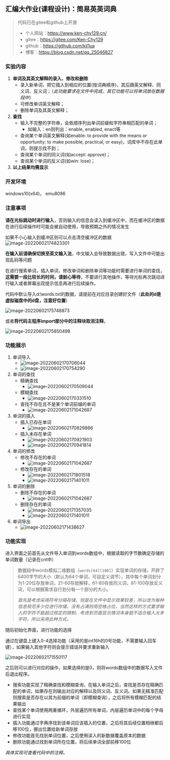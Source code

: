 ## 汇编大作业(课程设计)：简易英英词典

> 代码已在gitee和github上开源
>
> - 个人网站：https://www.ken-chy129.cn/
> - gitee：https://gitee.com/Ken-Chy129
> - github：https://github.com/kil1ua
> - 博客：https://blog.csdn.net/qq_25046827

### 实验内容

1. **单词及其英文解释的录入、修改和删除**
   - 录入新单词，把它插入到相应的位置(按词典顺序)，其后跟英文解释、同义词、反义词；（*此功能要求在文件中完成，其它功能可以将单词放在数据段中*）
   -  可修改单词英文解释；
   - 删除单词及其英文解释；
2. **查找**
   - 输入不完整的字符串，会依顺序列出单词前缀和字符串相匹配的单词；
     - 如输入：en则列出：enable, enabled, enact等
   - 查询某个单词英文解释(如enable: to provide with the means or opportunity; to make possible, practical, or easy)，词库中不存在此单词，则提示找不到；
   - 查询某个单词的同义词(如accept: approve)；
   - 查询某个单词的反义词(如win: lose)；
3. **以上结果均需显示**

### 开发环境

windows10(x64)， emu8086

### 注意事项

**请在光标跳动时进行输入**，否则输入的信息会读入到缓冲区中，而在缓冲区的数据在进行后续操作时可能会被自动使用，导致预期之外的情况发生

如果不小心输入到缓冲区则可以点击清空缓冲区的数据![image-20220602174823301](https://cdn.ken-chy129.cn//picgo/202206021748331.png)

**在输入前请确保切换至英文输入法**，中文输入会导致数据出错，写入文件中可能出现乱码等问题

在进行搜索单词，插入单词，修改单词和删除单词等功能时需要进行单词的查找，**这需要一段比较长的时间，请耐心等待**，不要进行其他操作，等待光标再次跳动进行输入或者屏幕出现提示信息再进行后续操作。

代码中默认导入d:\words.txt的数据，请提前在对应目录创建好文件（**此处的d是虚拟磁盘中的d盘，注意好位置**）

![image-20220602175748873](https://cdn.ken-chy129.cn//picgo/202206021757900.png)

或者**将代码主程序import部分中的注释块取消注释**。

![image-20220602175850498](https://cdn.ken-chy129.cn//picgo/202206021758545.png)

### 功能展示

1. 单词导入
   - ![image-20220602170706044](https://cdn.ken-chy129.cn//picgo/202206021707088.png)
   - ![image-20220602170754290](https://cdn.ken-chy129.cn//picgo/202206021707331.png)
2. 单词的查找
   - 精确查找
     - ![image-20220602170509044](https://cdn.ken-chy129.cn//picgo/202206021705118.png)
   - 模糊查找
     - ![image-20220602170331510](https://cdn.ken-chy129.cn//picgo/202206021703274.png)
   - 查找不存在且不是某个单词前缀的单词
     - ![image-20220602171042687](https://cdn.ken-chy129.cn//picgo/202206021710760.png)
3. 单词的插入
   - 插入已存在单词
     - ![image-20220602170829866](https://cdn.ken-chy129.cn//picgo/202206021708930.png)
   - 插入未存在单词
     - ![image-20220602170921903](https://cdn.ken-chy129.cn//picgo/202206021709973.png)
     - ![image-20220602170941814](https://cdn.ken-chy129.cn//picgo/202206021709897.png)
4. 单词的修改
   - 修改不存在的单词
     - ![image-20220602171042687](https://cdn.ken-chy129.cn//picgo/202206021711954.png)
   - 修改存在的单词
     - ![image-20220602171801518](https://cdn.ken-chy129.cn//picgo/202206021718588.png)
     - ![image-20220602171401011](https://cdn.ken-chy129.cn//picgo/202206021717907.png)
5. 单词的删除
   - 删除不存在的单词
     - ![image-20220602171042687](https://cdn.ken-chy129.cn//picgo/202206021713925.png)
   - 删除存在的单词
     - ![image-20220602171357035](https://cdn.ken-chy129.cn//picgo/202206021713099.png)
     - ![image-20220602171401011](https://cdn.ken-chy129.cn//picgo/202206021714076.png)
6. 单词导出
   - ![image-20220602171438627](https://cdn.ken-chy129.cn//picgo/202206021714705.png)

### 功能实现

进入界面之前首先从文件导入单词到words数组中，根据读取的字节数确定存储的单词数量（记录在cnt中）

> 数据段中words模拟二维数组（`words[64][100]`）实现单词的存储，开辟了6400字节的大小（默认为64个单词，可自定义调节），其中每个单词划分为1-20位存放单词，21-60存放解释，61-80存放同义词，81-100存放反义词，可以根据需求自行划分每一个部分的大小。
>
> *首先是考虑采用符号分隔存储，但是在文件中显示效果较差，所以改为每种信息规范多少位进行存储，没有占满则用空格占位，当然这样的方式要求输入的字符不能超过规定的限制，考虑到页面显示情况本身就不适合输入太多字符，所以采用此种方式。*

随后初始化界面，进行功能的选择

通过在键盘上键入0-4选择功能（采用的是int16h的0号功能，不需要输入回车键），如果输入其他字符则会提示错误并要求重新输入

![image-20220602171550117](https://cdn.ken-chy129.cn//picgo/202206021715184.png)

之后则可以进行对应的操作，如果选择的是0，则将words数组中的数据写入文件后退出程序。

- 搜索功能实现了精确查找和模糊查询，在输入单词之后，查找是否存在精确匹配的单词，如果存在则输出对应的解释以及同义词、反义词。如果无精准匹配则搜索是否存在以其为前缀的单词（即模糊查询），之后将所有模糊匹配的结果输出
- 查找某个单词使用两重循环，外层遍历所有单词，内层遍历单词中的每个字母进行实现
- 插入功能通过字典序找到该单词应该插入的位置，之后将其后续位置相继都后移100位，挪出位置给新单词存放
- 修改功能首先找到单词位置，之后使用读入的新数据覆盖原本的数据
- 删除功能通过找到单词所在位置，将后续单词全部前移100位

*具体实现可查看代码中的注释。*

